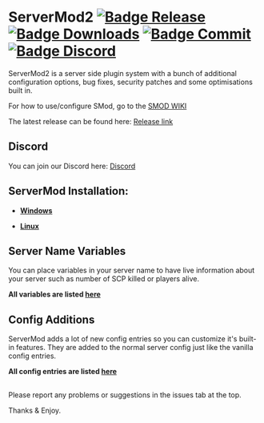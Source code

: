# ServerMod2 [![Badge Release]][Releases] [![Badge Downloads]][Releases] [![Badge Commit]][Commits] [![Badge Discord]][Discord]

ServerMod2 is a server side plugin system with a bunch of additional configuration options, bug fixes, security patches and some optimisations built in.

For how to use/configure SMod, go to the [SMOD WIKI][Wiki]

The latest release can be found here: [Release link][Release]

## Discord
You can join our Discord here: [Discord]

## ServerMod Installation:

* **[Windows]**

* **[Linux]**

## Server Name Variables

You can place variables in your server name to have live information about your server such as number of SCP killed or players alive.

**All variables are listed [here][Variables]**

## Config Additions

ServerMod adds a lot of new config entries so you can customize it's built-in features. They are added to the normal server config just like the vanilla config entries.

**All config entries are listed [here][Config Additions]**

##

Please report any problems or suggestions in the issues tab at the top.

Thanks & Enjoy.


<!----------------------------------------------------------------------------->

[Config Additions]: https://github.com/Grover-c13/Smod2/wiki/Config-additions
[Variables]: https://github.com/Grover-c13/Smod2/wiki/Server-Name-Variables
[Releases]: https://github.com/ServerMod/Smod2/releases
[Windows]: https://github.com/Grover-c13/Smod2/wiki/ServerMod-Installation-(Windows)
[Release]: https://github.com/Grover-c13/Smod2/releases/latest
[Commits]: https://GitHub.com/ServerMod/Smod2/commit/
[Discord]: https://discord.gg/8nvmMTr
[Linux]: https://github.com/Grover-c13/Smod2/wiki/ServerMod-Installation-(Linux)
[Wiki]: https://github.com/Grover-c13/Smod2/wiki


<!---------------------------------[ Badges ]---------------------------------->

[Badge Downloads]: https://img.shields.io/github/downloads/ServerMod/Smod2/total.svg
[Badge Discord]: https://img.shields.io/discord/430468637183442945.svg?label=discord
[Badge Release]: https://img.shields.io/github/release/ServerMod/Smod2.svg
[Badge Commit]: https://badgen.net/github/last-commit/ServerMod/Smod2
